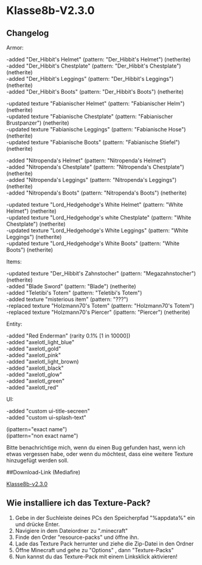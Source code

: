 # Klasse8b-V2.3.0            
                    
## Changelog               
                    
Armor:                  
                     
-added "Der_Hibbit's Helmet" (pattern: "Der_Hibbit's Helmet") (netherite)                        
-added "Der_Hibbit's Chestplate" (pattern: "Der_Hibbit's Chestplate") (netherite)             
-added "Der_Hibbit's Leggings" (pattern: "Der_Hibbit's Leggings") (netherite)        
-added "Der_Hibbit's Boots" (pattern: "Der_Hibbit's Boots") (netherite)        
                    
-updated texture "Fabianischer Helmet" (pattern: "Fabianischer Helm") (netherite)             
-updated texture "Fabianische Chestplate" (pattern: "Fabianischer Brustpanzer") (netherite)        
-updated texture "Fabianische Leggings" (pattern: "Fabianische Hose") (netherite)              
-updated texture "Fabianische Boots" (pattern: "Fabianische Stiefel") (netherite)            
                    
-added "Nitropenda's Helmet" (pattern: "Nitropenda's Helmet")               
-added "Nitropenda's Chestplate" (pattern: "Nitropenda's Chestplate") (netherite)            
-added "Nitropenda's Leggings" (pattern: "Nitropenda's Leggings") (netherite)                
-added "Nitropenda's Boots" (pattern: "Nitropenda's Boots") (netherite)                  
                   
-updated texture "Lord_Hedgehodge's White Helmet" (pattern: "White Helmet") (netherite)                 
-updated texture "Lord_Hedgehodge's white Chestplate" (pattern: "White Chestplate") (netherite)                     
-updated texture "Lord_Hedgehodge's White Leggings" (pattern: "White Leggings") (netherite)                     
-updated texture "Lord_Hedgehodge's White Boots" (pattern: "White Boots") (netherite)                     
                     
Items:                     
                     
-updated texture "Der_Hibbit's Zahnstocher" (pattern: "Megazahnstocher") (netherite)                     
-added "Blade Sword" (pattern: "Blade") (netherite)                     
-added "Teletibi's Totem" (pattern: "Teletibi's Totem")                     
-added texture "misterious item" (pattern: "???")                     
-replaced texture "Holzmann70's Totem" (pattern: "Holzmann70's Totem")                     
-replaced texture "Holzmann70's Piercer" (ipattern: "Piercer") (netherite)                     
                     
Entity:                     
                     
-added "Red Enderman" (rarity 0.1% [1 in 10000])                     
-added "axelotl_light_blue"                     
-added "axelotl_gold"                     
-added "axelotl_pink"                     
-added "axelotl_light_brown)                     
-added "axelotl_black"                     
-added "axelotl_glow"                     
-added "axelotl_green"                     
-added "axelotl_red"                     
                     
UI:                     
                     
-added "custom ui-title-secreen"                     
-added "custom ui-splash-text"                     
                     
                     
(ipattern="exact name")                     
(ipattern="non exact name")                     
                     
Bitte benachrichtige mich, wenn du einen Bug gefunden hast, wenn ich etwas vergessen habe, oder wenn du möchtest, dass eine weitere Texture hinzugefügt werden soll.                     
                     
##Download-Link (Mediafire)                     
                     
[Klasse8b-v2.3.0](https://www.mediafire.com/file/7lvlwte03u33cir/klasse8b_v2.3.0.zip/file)                           
                              
## Wie installiere ich das Texture-Pack?                     
                     
1. Gebe in der Suchleiste deines PCs den Speicherpfad "%appdata%" ein und drücke Enter.                     
2. Navigiere in dem Dateiordner zu ".minecraft"                     
3. Finde den Order "resource-packs" und öffne ihn.                       
4. Lade das Texture Pack herrunter und ziehe die Zip-Datei in den Ordner                             
5. Öffne Minecraft und gehe zu "Options" , dann "Texture-Packs"                     
6. Nun kannst du das Texture-Pack mit einem Linksklick aktivieren!            
